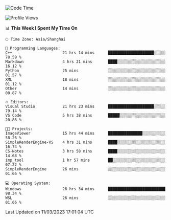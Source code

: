 <!--START_SECTION:waka-->
![Code Time](http://img.shields.io/badge/Code%20Time-755%20hrs%2030%20mins-blue)

![Profile Views](http://img.shields.io/badge/Profile%20Views-3-blue)

📊 **This Week I Spent My Time On** 

```text
🕑︎ Time Zone: Asia/Shanghai

💬 Programming Languages: 
C++                      21 hrs 14 mins      ████████████████████░░░░░   78.59 % 
Markdown                 4 hrs 21 mins       ████░░░░░░░░░░░░░░░░░░░░░   16.12 % 
Python                   25 mins             ░░░░░░░░░░░░░░░░░░░░░░░░░   01.57 % 
XML                      18 mins             ░░░░░░░░░░░░░░░░░░░░░░░░░   01.12 % 
Other                    14 mins             ░░░░░░░░░░░░░░░░░░░░░░░░░   00.87 % 

🔥 Editors: 
Visual Studio            21 hrs 23 mins      ████████████████████░░░░░   79.14 % 
VS Code                  5 hrs 38 mins       █████░░░░░░░░░░░░░░░░░░░░   20.86 % 

🐱‍💻 Projects: 
ImageViewer              15 hrs 44 mins      ███████████████░░░░░░░░░░   58.26 % 
SimpleRenderEngine-VS    4 hrs 31 mins       ████░░░░░░░░░░░░░░░░░░░░░   16.74 % 
CS-Notes                 3 hrs 58 mins       ████░░░░░░░░░░░░░░░░░░░░░   14.68 % 
imp_tool                 1 hr 57 mins        ██░░░░░░░░░░░░░░░░░░░░░░░   07.22 % 
SimpleRenderEngine       26 mins             ░░░░░░░░░░░░░░░░░░░░░░░░░   01.66 % 

💻 Operating System: 
Windows                  26 hrs 34 mins      █████████████████████████   98.34 % 
WSL                      26 mins             ░░░░░░░░░░░░░░░░░░░░░░░░░   01.66 % 
```


 Last Updated on 11/03/2023 17:01:04 UTC
<!--END_SECTION:waka-->